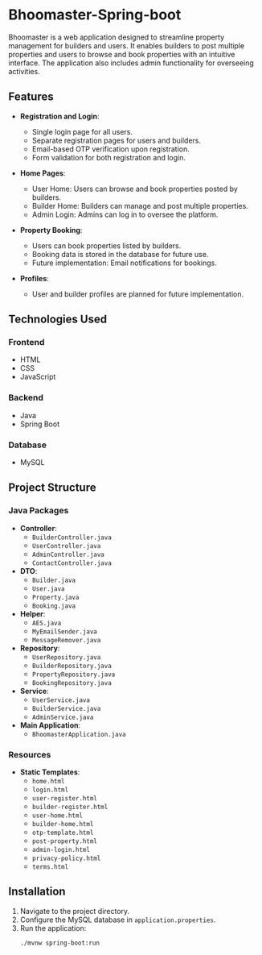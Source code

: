 # Bhoomaster-Spring-boot

Bhoomaster is a web application designed to streamline property management for builders and users. It enables builders to post multiple properties and users to browse and book properties with an intuitive interface. The application also includes admin functionality for overseeing activities.

## Features

- **Registration and Login**:
  - Single login page for all users.
  - Separate registration pages for users and builders.
  - Email-based OTP verification upon registration.
  - Form validation for both registration and login.
  
- **Home Pages**:
  - User Home: Users can browse and book properties posted by builders.
  - Builder Home: Builders can manage and post multiple properties.
  - Admin Login: Admins can log in to oversee the platform.

- **Property Booking**:
  - Users can book properties listed by builders.
  - Booking data is stored in the database for future use.
  - Future implementation: Email notifications for bookings.

- **Profiles**:
  - User and builder profiles are planned for future implementation.

## Technologies Used

### Frontend
- HTML
- CSS
- JavaScript

### Backend
- Java
- Spring Boot

### Database
- MySQL

## Project Structure

### Java Packages
- **Controller**:
  - `BuilderController.java`
  - `UserController.java`
  - `AdminController.java`
  - `ContactController.java`
- **DTO**:
  - `Builder.java`
  - `User.java`
  - `Property.java`
  - `Booking.java`
- **Helper**:
  - `AES.java`
  - `MyEmailSender.java`
  - `MessageRemover.java`
- **Repository**:
  - `UserRepository.java`
  - `BuilderRepository.java`
  - `PropertyRepository.java`
  - `BookingRepository.java`
- **Service**:
  - `UserService.java`
  - `BuilderService.java`
  - `AdminService.java`
- **Main Application**:
  - `BhoomasterApplication.java`

### Resources
- **Static Templates**:
  - `home.html`
  - `login.html`
  - `user-register.html`
  - `builder-register.html`
  - `user-home.html`
  - `builder-home.html`
  - `otp-template.html`
  - `post-property.html`
  - `admin-login.html`
  - `privacy-policy.html`
  - `terms.html`

## Installation

1. Navigate to the project directory.
2. Configure the MySQL database in `application.properties`.
3. Run the application:
   ```bash
   ./mvnw spring-boot:run

